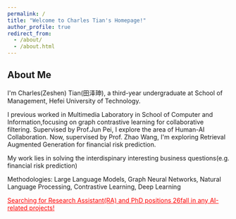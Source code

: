 ```yaml
---
permalink: /
title: "Welcome to Charles Tian's Homepage!"
author_profile: true
redirect_from: 
  - /about/
  - /about.html
---
```


## About Me

I'm Charles(Zeshen) Tian(田泽珅), a third-year undergraduate at School of Management, Hefei University of Technology.

I previous worked in Multimedia Laboratory in School of Computer and Information,focusing on graph contrastive learning for collaborative filtering. Supervised by Prof.Jun Pei, I explore the area of Human-AI Collaboration. Now, supervised by Prof. Zhao Wang, I'm exploring Retrieval Augmented Generation for financial risk prediction.

My work lies in solving the interdispinary interesting business questions(e.g. financial risk prediction)

Methodologies: Large Language Models, Graph Neural Networks, Natural Language Processing, Contrastive Learning, Deep Learning



<span style="color:red;"><u>Searching for Research Assistant(RA) and PhD positions 26fall in any AI-related projects!</u></span>

